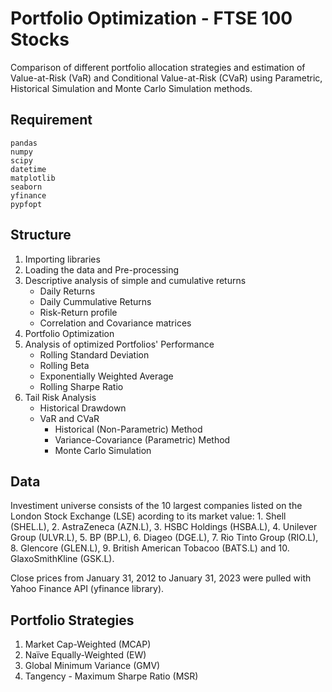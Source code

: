 # Portfolio Optimization - FTSE 100 Stocks
Comparison of different portfolio allocation strategies and estimation of Value-at-Risk (VaR) and Conditional Value-at-Risk (CVaR) using Parametric, Historical Simulation and Monte Carlo Simulation methods.

## Requirement
`pandas` </br>
`numpy` </br>
`scipy` </br>
`datetime` </br>
`matplotlib` </br>
`seaborn` </br>
`yfinance` </br>
`pypfopt` </br>

## Structure
1. Importing libraries
2. Loading the data and Pre-processing
3. Descriptive analysis of simple and cumulative returns
   - Daily Returns
   - Daily Cummulative Returns
   - Risk-Return profile
   - Correlation and Covariance matrices
4. Portfolio Optimization
5. Analysis of optimized Portfolios' Performance
   - Rolling Standard Deviation
   - Rolling Beta
   - Exponentially Weighted Average
   - Rolling Sharpe Ratio
6. Tail Risk Analysis
   - Historical Drawdown
   - VaR and CVaR
     - Historical (Non-Parametric) Method
     - Variance-Covariance (Parametric) Method
     - Monte Carlo Simulation     

## Data
Investiment universe consists of the 10 largest companies listed on the London Stock Exchange (LSE) acording to its market value: 1. Shell (SHEL.L), 2. AstraZeneca (AZN.L), 3. HSBC Holdings (HSBA.L), 4. Unilever Group (ULVR.L), 5. BP (BP.L), 6. Diageo (DGE.L), 7. Rio Tinto Group (RIO.L), 8. Glencore (GLEN.L), 9. British American Tobacoo (BATS.L) and 10. GlaxoSmithKline (GSK.L). </br>

Close prices from January 31, 2012 to January 31, 2023 were pulled with Yahoo Finance API (yfinance library).

## Portfolio Strategies
1. Market Cap-Weighted (MCAP)
2. Naïve Equally-Weighted (EW)
3. Global Minimum Variance (GMV)
4. Tangency - Maximum Sharpe Ratio (MSR)
